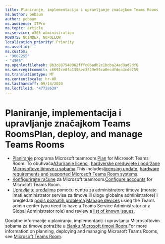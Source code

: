 ```yaml
---
title: Planiranje, implementacija i upravljanje značajkom Teams Rooms
ms.author: pebaum
author: pebaum
ms.audience: ITPro
ms.topic: article
ms.service: o365-administration
ROBOTS: NOINDEX, NOFOLLOW
localization_priority: Priority
ms.assetid: ''
ms.custom:
- "9002255"
- "4366"
ms.openlocfilehash: 8b3c887540062fffc0badb2c1bcba24ad8ad2df6
ms.sourcegitcommit: c6692ce0fa1358ec3529e59ca0ecdfdea4cdc759
ms.translationtype: MT
ms.contentlocale: hr-HR
ms.lasthandoff: 09/14/2020
ms.locfileid: "47728639"
---
```

# <a name="plan-deploy-and-manage-teams-rooms"></a><span data-ttu-id="38fd6-102">Planiranje, implementacija i upravljanje značajkom Teams Rooms</span><span class="sxs-lookup"><span data-stu-id="38fd6-102">Plan, deploy, and manage Teams Rooms</span></span>

- <span data-ttu-id="38fd6-103">[Planiranje](https://docs.microsoft.com/MicrosoftTeams/rooms/rooms-plan)  programa Microsoft teamroom.</span><span class="sxs-lookup"><span data-stu-id="38fd6-103">[Plan](https://docs.microsoft.com/MicrosoftTeams/rooms/rooms-plan)  for Microsoft Teams Room.</span></span> <span data-ttu-id="38fd6-104">To obuhvaća[Ažuriranje licenci](https://docs.microsoft.com/MicrosoftTeams/rooms/rooms-licensing), [hardverske preduvjete i podržane Microsoftove timove u sobama](https://docs.microsoft.com/MicrosoftTeams/rooms/requirements#hardware-requirements).</span><span class="sxs-lookup"><span data-stu-id="38fd6-104">This includes[licensing update](https://docs.microsoft.com/MicrosoftTeams/rooms/rooms-licensing), [hardware requirements and supported Microsoft Teams Room systems](https://docs.microsoft.com/MicrosoftTeams/rooms/requirements#hardware-requirements).</span></span>
- <span data-ttu-id="38fd6-105">[Konfigurirajte račune](https://docs.microsoft.com/MicrosoftTeams/rooms/rooms-configure-accounts)  za Microsoft teamroom.</span><span class="sxs-lookup"><span data-stu-id="38fd6-105">[Configure accounts](https://docs.microsoft.com/MicrosoftTeams/rooms/rooms-configure-accounts)  for Microsoft Teams Room.</span></span>
- <span data-ttu-id="38fd6-106">[Upravljajte uređajima](https://docs.microsoft.com/microsoftteams/rooms/rooms-manage)  pomoću centra za administratore timova (morate imati administrator servisa za timove ili ulogu globalne administratore) i pregledati [popis poznatih problema](https://docs.microsoft.com/microsoftteams/rooms/known-issues).</span><span class="sxs-lookup"><span data-stu-id="38fd6-106">[Manage devices](https://docs.microsoft.com/microsoftteams/rooms/rooms-manage)  using the Teams admin center (you need to have a Teams Service Administrator or a Global Administrator role) and review a [list of known issues](https://docs.microsoft.com/microsoftteams/rooms/known-issues).</span></span>

<span data-ttu-id="38fd6-107">Dodatne informacije o planiranju, implementaciji i upravljanju Microsoftovim sobama za timove potražite u [članku Microsoft timovi Room](https://docs.microsoft.com/microsoftteams/rooms/).</span><span class="sxs-lookup"><span data-stu-id="38fd6-107">For more information on planning, deploying and managing Microsoft Teams Rooms, see [Microsoft Teams Room](https://docs.microsoft.com/microsoftteams/rooms/).</span></span>
